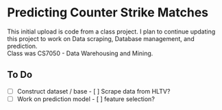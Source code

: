 # Predicting Counter Strike Matches
This initial upload is code from a class project. I plan to continue updating this project to work on Data scraping, Database management, and prediction.   
Class was CS7050 - Data Warehousing and Mining.   

## To Do   
 -[ ] Construct dataset / base
        - [ ] Scrape data from HLTV?
 -[ ] Work on prediction model
        - [ ] feature selection?